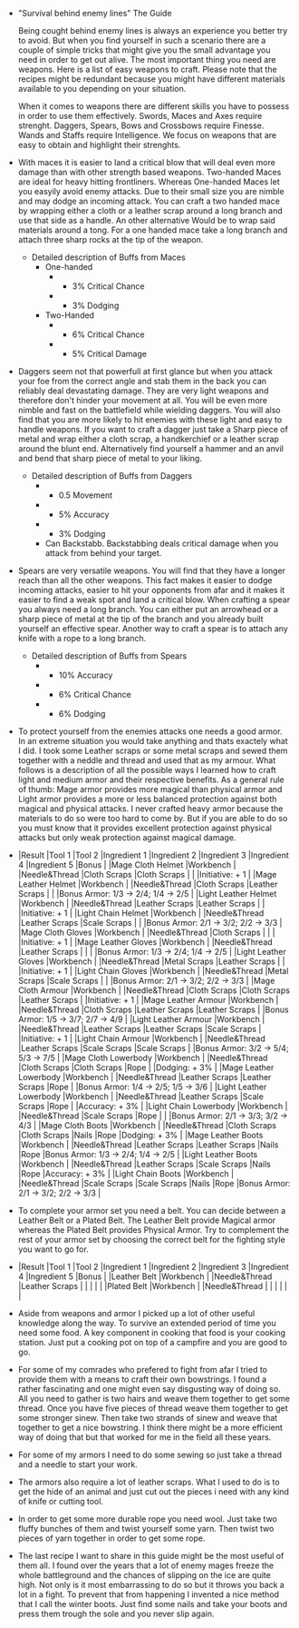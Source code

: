 - "Survival behind enemy lines" The Guide
  
  Being cought behind enemy lines is always an experience you better try to avoid. But when you find yourself in such a scenario there are a couple of simple tricks that might give you the small advantage you need in order to get out alive. The most important thing you need are weapons. Here is a list of easy weapons to craft. Please note that the recipes might be redundant because you might have different materials available to you depending on your situation.
  
  When it comes to weapons there are different skills you have to possess in order to use them effectively. Swords, Maces and Axes require strenght. Daggers, Spears, Bows and Crossbows require Finesse. Wands and Staffs require Intelligence. We focus on weapons that are easy to obtain and highlight their strenghts.
- With maces it is easier to land a critical blow that will deal even more damage than with other strength based weapons. Two-handed Maces are ideal for heavy hitting frontliners. Whereas One-handed Maces let you easyily avoid enemy attacks. Due to their small size you are nimble and may dodge an incoming attack. You can craft a two handed mace by wrapping either a cloth or a leather scrap around a long branch and use that side as a handle. An other alternative Would be to wrap said materials around a tong. For a one handed mace take a long branch and attach three sharp rocks at the tip of the weapon.
	- Detailed description of Buffs from Maces
		- One-handed
			- + 3% Critical Chance
			- + 3% Dodging
		- Two-Handed
			- + 6% Critical Chance
			- + 5% Critical Damage
- Daggers seem not that powerfull at first glance but when you attack your foe from the correct angle and stab them in the back you can reliably deal devastating damage. They are very light weapons and therefore don't hinder your movement at all. You will be even more nimble and fast on the battlefield while wielding daggers. You will also find that you are more likely to hit enemies with these light and easy to handle weapons. If you want to craft a dagger just take a Sharp piece of metal and wrap either a cloth scrap, a handkerchief or a leather scrap around the blunt end. Alternatively find yourself a hammer and an anvil and bend that sharp piece of metal to your liking.
	- Detailed description of Buffs from Daggers
		- + 0.5 Movement
		- + 5% Accuracy
		- + 3% Dodging
		- Can Backstabb. Backstabbing deals critical damage when you attack from behind your target.
- Spears are very versatile weapons. You will find that they have a longer reach than all the other weapons. This fact makes it easier to dodge incoming attacks, easier to hit your opponents from afar and it makes it easier to find a weak spot and land a critical blow. When crafting a spear you always need a long branch. You can either put an arrowhead or a sharp piece of metal at the tip of the branch and you already built yourself an effective spear. Another way to craft a spear is to attach any knife with a rope to a long branch.
	- Detailed description of Buffs from Spears
		- + 10% Accuracy
		- + 6% Critical Chance
		- + 6% Dodging
- To protect yourself from the enemies attacks one needs a good armor. In an extreme situation you would take anything and thats exactely what I did. I took some Leather scraps or some metal scraps and sewed them together with a neddle and thread and used that as my armour. What follows is a description of all the possible ways I learned how to craft light and medium armor and their respective benefits. As a general rule of thumb: Mage armor provides more magical than physical armor and Light armor provides a more or less balanced protection against both magical and physical attacks. I never crafted heavy armor because the materials to do so were too hard to come by. But if you are able to do so you must know that it provides excellent protection against physical attacks but only weak protection against magical damage.
- |Result  |Tool 1   |Tool 2   |Ingredient 1   |Ingredient 2   |Ingredient 3   |Ingredient 4   |Ingredient 5   |Bonus   |
  |Mage Cloth Helmet    |Workbench   |   |Needle&Thread   |Cloth Scraps   |Cloth Scraps   |   |   |Initiative: + 1   |
  |Mage Leather Helmet   |Workbench   |   |Needle&Thread   |Cloth Scraps   |Leather Scraps   |   |   |Bonus Armor: 1/3 -> 2/4; 1/4 -> 2/5   |
  |Light Leather Helmet   |Workbench   |   |Needle&Thread   |Leather Scraps   |Leather Scraps   |   |   |Initiative: + 1   |
  |Light Chain Helmet   |Workbench   |   |Needle&Thread   |Leather Scraps   |Scale Scraps   |   |   |Bonus Armor: 2/1 -> 3/2; 2/2 -> 3/3   |
  |Mage Cloth Gloves   |Workbench   |   |Needle&Thread   |Cloth Scraps   |   |   |   |Initiative: + 1   |
  |Mage Leather Gloves   |Workbench   |   |Needle&Thread   |Leather Scraps   |   |   |   |Bonus Armor: 1/3 -> 2/4; 1/4 -> 2/5   |
  |Light Leather Gloves   |Workbench   |   |Needle&Thread   |Metal Scraps   |Leather Scraps   |   |   |Initiative: + 1   |
  |Light Chain Gloves   |Workbench   |   |Needle&Thread   |Metal Scraps   |Scale Scraps   |   |   |Bonus Armor: 2/1 -> 3/2; 2/2 -> 3/3   |
  |Mage Cloth Armour   |Workbench   |   |Needle&Thread   |Cloth Scraps   |Cloth Scraps   |Leather Scraps   |   |Initiative: + 1   |
  |Mage Leather Armour   |Workbench   |   |Needle&Thread   |Cloth Scraps   |Leather Scraps   |Leather Scraps   |   |Bonus Armor: 1/5 -> 3/7; 2/7 -> 4/9   |
  |Light Leather Armour   |Workbench   |   |Needle&Thread   |Leather Scraps   |Leather Scraps   |Scale Scraps   |   |Initiative: + 1   |
  |Light Chain Armour   |Workbench   |   |Needle&Thread   |Leather Scraps   |Scale Scraps   |Scale Scraps   |   |Bonus Armor: 3/2 -> 5/4; 5/3 -> 7/5   |
  |Mage Cloth Lowerbody   |Workbench   |   |Needle&Thread   |Cloth Scraps   |Cloth Scraps   |Rope   |   |Dodging: + 3%   |
  |Mage Leather Lowerbody   |Workbench   |   |Needle&Thread   |Leather Scraps   |Leather Scraps   |Rope   |   |Bonus Armor: 1/4 -> 2/5; 1/5 -> 3/6   |
  |Light Leather Lowerbody   |Workbench   |   |Needle&Thread   |Leather Scraps   |Scale Scraps   |Rope   |   |Accuracy: + 3%   |
  |Light Chain Lowerbody   |Workbench   |   |Needle&Thread   |Scale Scraps   |Rope   |   |   |Bonus Armor: 2/1 -> 3/3; 3/2 -> 4/3   |
  |Mage Cloth Boots   |Workbench   |   |Needle&Thread   |Cloth Scraps   |Cloth Scraps   |Nails   |Rope   |Dodging: + 3%   |
  |Mage Leather Boots   |Workbench   |   |Needle&Thread   |Leather Scraps   |Leather Scraps   |Nails   |Rope   |Bonus Armor: 1/3 -> 2/4; 1/4 -> 2/5   |
  |Light Leather Boots   |Workbench   |   |Needle&Thread   |Leather Scraps   |Scale Scraps   |Nails   |Rope   |Accuracy: + 3%   |
  |Light Chain Boots   |Workbench   |   |Needle&Thread   |Scale Scraps   |Scale Scraps   |Nails   |Rope   |Bonus Armor: 2/1 -> 3/2; 2/2 -> 3/3   |
- To complete your armor set you need a belt. You can decide between a Leather Belt or a Plated Belt. The Leather Belt provide Magical armor whereas the Plated Belt provides Physical Armor. Try to complement the rest of your armor set by choosing the correct belt for the fighting style you want to go for.
- |Result  |Tool 1   |Tool 2   |Ingredient 1   |Ingredient 2   |Ingredient 3   |Ingredient 4   |Ingredient 5   |Bonus   |
  |Leather Belt   |Workbench   |   |Needle&Thread   |Leather Scraps   |   |   |   |   |
  |Plated Belt   |Workbench   |   |Needle&Thread   |   |   |   |   |   |
- Aside from weapons and armor I picked up a lot of other useful knowledge along the way. To survive an extended period of time you need some food. A key component in cooking that food is your cooking station. Just put a cooking pot on top of a campfire and you are good to go.
- For some of my comrades who prefered to fight from afar I tried to provide them with a means to craft their own bowstrings. I found a rather fascinating and one might even say disgusting way of doing so. All you need to gather is two hairs and weave them together to get some thread.  Once you have five pieces of thread weave them together to get some stronger sinew. Then take two strands of sinew and weave that together to get a nice bowstring. I think there might be a more efficient way of doing that but that worked for me in the field all these years.
- For some of my armors I need to do some sewing so just take a thread and a needle to start your work.
- The armors also require a lot of leather scraps. What I used to do is to get the hide of an animal and just cut out the pieces i need with any kind of knife or cutting tool.
- In order to get some more durable rope you need wool. Just take two fluffy bunches of them and twist yourself some yarn. Then twist two pieces of yarn together in order to get some rope.
- The last recipe I want to share in this guide might be the most useful of them all. I found over the years that a lot of enemy mages freeze the whole battleground and the chances of slipping on the ice are quite high. Not only is it most embarrassing to do so but it throws you back a lot in a fight. To prevent that from happening I invented a nice method that I call the winter boots. Just find some nails and take your boots and press them trough the sole and you never slip again.